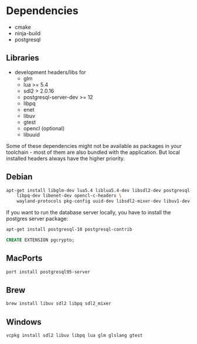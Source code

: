 # Dependencies

* cmake
* ninja-build
* postgresql

## Libraries

* development headers/libs for
  * glm
  * lua >= 5.4
  * sdl2 > 2.0.16
  * postgresql-server-dev >= 12
  * libpq
  * enet
  * libuv
  * gtest
  * opencl (optional)
  * libuuid

Some of these dependencies might not be available as packages in your toolchain - most
of them are also bundled with the application. But local installed headers always have
the higher priority.

## Debian

```bash
apt-get install libglm-dev lua5.4 liblua5.4-dev libsdl2-dev postgresql-server-dev-all \
    libpq-dev libenet-dev opencl-c-headers \
    wayland-protocols pkg-config uuid-dev libsdl2-mixer-dev libuv1-dev
```

If you want to run the database server locally, you have to install the postgres server package:

```bash
apt-get install postgresql-10 postgresql-contrib
```

```sql
CREATE EXTENSION pgcrypto;
```

## MacPorts

```bash
port install postgresql95-server
```

## Brew

```bash
brew install libuv sdl2 libpq sdl2_mixer
```

## Windows

```bash
vcpkg install sdl2 libuv libpq lua glm glslang gtest
```
